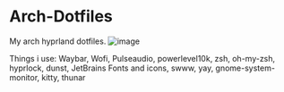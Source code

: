 # Arch-Dotfiles
My arch hyprland dotfiles.
![image](https://github.com/user-attachments/assets/748e485e-bee0-4d97-915e-d6da34713f5d)

Things i use:
Waybar,
Wofi,
Pulseaudio,
powerlevel10k,
zsh,
oh-my-zsh,
hyprlock,
dunst,
JetBrains Fonts and icons,
swww,
yay,
gnome-system-monitor,
kitty,
thunar
